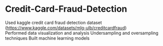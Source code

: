 # Credit-Card-Fraud-Detection

Used kaggle credit card fraud detection dataset (https://www.kaggle.com/datasets/mlg-ulb/creditcardfraud)<br />
Performed data visualization and analysis
Undersampling and oversampling techniques
Built machine learning models

